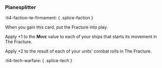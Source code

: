 ### **Planesplitter**
:ti4-faction-te-firmament:
{ .splice-faction }

When you gain this card, put the Fracture into play.

Apply +1 to the <span style="font-variant:small-caps;">**Move**</span> value to each of your ships that starts its movement in The Fracture.

Apply +2 to the result of each of your units' combat rolls in The Fracture.

:ti4-tech-warfare:
{ .splice-tech }
